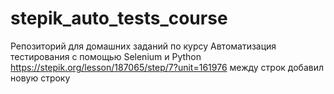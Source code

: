 # stepik_auto_tests_course
Репозиторий для домашних заданий по курсу Автоматизация тестирования с помощью Selenium и Python
https://stepik.org/lesson/187065/step/7?unit=161976
между строк
добавил новую строку 
